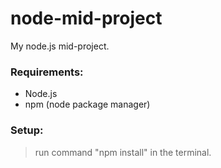 # node-mid-project

My node.js mid-project.

### Requirements:

- Node.js
- npm (node package manager)

### Setup:

> run command "npm install" in the terminal.
